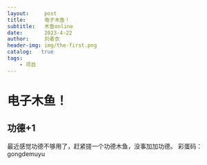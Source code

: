 ```yaml
---
layout:     post
title:      电子木鱼！
subtitle:   木鱼online
date:       2023-4-22
author:     刘者衣
header-img: img/the-first.png
catalog:   true
tags:
    - 项目
---
```

# 电子木鱼！
## 功德+1
最近感觉功德不够用了，赶紧搓一个功德木鱼，没事加加功德。
彩蛋码：gongdemuyu
